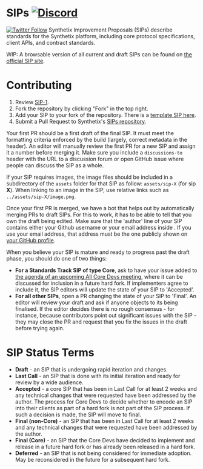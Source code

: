 # SIPs [![Discord](https://img.shields.io/discord/413890591840272394.svg?color=768AD4&label=discord&logo=https%3A%2F%2Fdiscordapp.com%2Fassets%2F8c9701b98ad4372b58f13fd9f65f966e.svg)](https://discordapp.com/channels/413890591840272394/)
[![Twitter Follow](https://img.shields.io/twitter/follow/synthetix_io.svg?label=synthetix_io&style=social)](https://twitter.com/synthetix_io)
Synthetix Improvement Proposals (SIPs) describe standards for the Synthetix platform, including core protocol specifications, client APIs, and contract standards.

WIP: A browsable version of all current and draft SIPs can be found on [the official SIP site](https://sips.synthetix.io/).

# Contributing

 1. Review [SIP-1](SIPS/sip-1.md).
 2. Fork the repository by clicking "Fork" in the top right.
 3. Add your SIP to your fork of the repository. There is a [template SIP here](sip-X.md).
 4. Submit a Pull Request to Synthetix's [SIPs repository](https://github.com/synthetixio/SIPs).

Your first PR should be a first draft of the final SIP. It must meet the formatting criteria enforced by the build (largely, correct metadata in the header). An editor will manually review the first PR for a new SIP and assign it a number before merging it. Make sure you include a `discussions-to` header with the URL to a discussion forum or open GitHub issue where people can discuss the SIP as a whole.

If your SIP requires images, the image files should be included in a subdirectory of the `assets` folder for that SIP as follow: `assets/sip-X` (for sip **X**). When linking to an image in the SIP, use relative links such as `../assets/sip-X/image.png`.

Once your first PR is merged, we have a bot that helps out by automatically merging PRs to draft SIPs. For this to work, it has to be able to tell that you own the draft being edited. Make sure that the 'author' line of your SIP contains either your Github username or your email address inside <triangular brackets>. If you use your email address, that address must be the one publicly shown on [your GitHub profile](https://github.com/settings/profile).

When you believe your SIP is mature and ready to progress past the draft phase, you should do one of two things:

 - **For a Standards Track SIP of type Core**, ask to have your issue added to [the agenda of an upcoming All Core Devs meeting](https://github.com/ethereum/pm/issues), where it can be discussed for inclusion in a future hard fork. If implementers agree to include it, the SIP editors will update the state of your SIP to 'Accepted'.
 - **For all other SIPs**, open a PR changing the state of your SIP to 'Final'. An editor will review your draft and ask if anyone objects to its being finalised. If the editor decides there is no rough consensus - for instance, because contributors point out significant issues with the SIP - they may close the PR and request that you fix the issues in the draft before trying again.

# SIP Status Terms

* **Draft** - an SIP that is undergoing rapid iteration and changes.
* **Last Call** - an SIP that is done with its initial iteration and ready for review by a wide audience.
* **Accepted** - a core SIP that has been in Last Call for at least 2 weeks and any technical changes that were requested have been addressed by the author. The process for Core Devs to decide whether to encode an SIP into their clients as part of a hard fork is not part of the SIP process. If such a decision is made, the SIP will move to final.
* **Final (non-Core)** - an SIP that has been in Last Call for at least 2 weeks and any technical changes that were requested have been addressed by the author.
* **Final (Core)** - an SIP that the Core Devs have decided to implement and release in a future hard fork or has already been released in a hard fork. 
* **Deferred** - an SIP that is not being considered for immediate adoption. May be reconsidered in the future for a subsequent hard fork.
